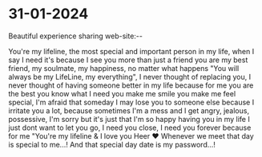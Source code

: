 # 31-01-2024
Beautiful experience sharing web-site:--

You're my lifeline, the most special and important person in my life, when I say I need it's because I see you more than just a friend you are my best friend, my soulmate, my happiness, no matter what happens "You will always be my LifeLine, my everything", I never thought of replacing you, I never thought of having someone better in my life because for me you are the best you know what I need you make me smile you make me feel special, I'm afraid that someday I may lose you to someone else because I irritate you a lot, because sometimes I'm a mess and I get angry, jealous, possessive, I'm sorry but it's just that I'm so happy having you in my life I just dont want to let you go, I need you close, I need you forever because for me "You're my lifeline & I love you Heer ❤
Whenever we meet that day is special to me...! And that special day date is my password...! 
